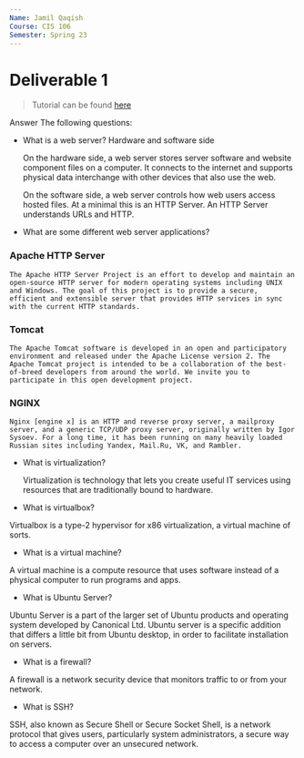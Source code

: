 ```yaml
---
Name: Jamil Qaqish
Course: CIS 106
Semester: Spring 23
---
```


# Deliverable 1

> Tutorial can be found [here](https://www.digitalocean.com/community/tutorials/how-to-install-the-apache-web-server-on-ubuntu-22-04)

Answer The following questions:

* What is a web server? Hardware and software side
  
  On the hardware side, a web server stores server software and website component files on a computer. It connects to the internet and supports physical data interchange with other devices that also use the web.

  On the software side, a web server controls how web users access hosted files. At a minimal this is an HTTP Server. An HTTP Server understands URLs and HTTP.


* What are some different web server applications?
  
### Apache HTTP Server
    
    The Apache HTTP Server Project is an effort to develop and maintain an open-source HTTP server for modern operating systems including UNIX and Windows. The goal of this project is to provide a secure, efficient and extensible server that provides HTTP services in sync with the current HTTP standards.
### Tomcat
    
    The Apache Tomcat software is developed in an open and participatory environment and released under the Apache License version 2. The Apache Tomcat project is intended to be a collaboration of the best-of-breed developers from around the world. We invite you to participate in this open development project.
### NGINX

    Nginx [engine x] is an HTTP and reverse proxy server, a mailproxy server, and a generic TCP/UDP proxy server, originally written by Igor Sysoev. For a long time, it has been running on many heavily loaded Russian sites including Yandex, Mail.Ru, VK, and Rambler.
  
* What is virtualization?
  
  Virtualization is technology that lets you create useful IT services using resources that are traditionally bound to hardware.
  
* What is virtualbox?
  
Virtualbox is a type-2 hypervisor for x86 virtualization, a virtual machine of sorts.
  
* What is a virtual machine?

A virtual machine is a compute resource that uses software instead of a physical computer to run programs and apps.
  
* What is Ubuntu Server?

Ubuntu Server is a part of the larger set of Ubuntu products and operating system developed by Canonical Ltd. Ubuntu server is a specific addition that differs a little bit from Ubuntu desktop, in order to facilitate installation on servers.
  
* What is a firewall?

A firewall is a network security device that monitors traffic to or from your network.
  
* What is SSH?

SSH, also known as Secure Shell or Secure Socket Shell, is a network protocol that gives users, particularly system administrators, a secure way to access a computer over an unsecured network.


